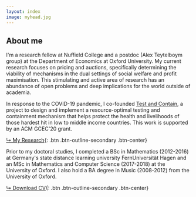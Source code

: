 ```yaml
---
layout: index
image: myhead.jpg
---
```

## About me
I'm a research fellow at Nuffield College and a postdoc (Alex Teytelboym group) at the Department of Economics at Oxford University. My current research focuses on pricing and auctions, specifically determining the viability of mechanisms in the dual settings of social welfare and profit maximisation. This stimulating and active area of research has an abundance of open problems and deep implications for the world outside of academia.

In response to the COVID-19 pandemic, I co-founded [Test and Contain](http://testandcontain.com), a project to design and implement a resource-optimal testing and containment mechanism that helps protect the health and livelihoods of those hardest hit in low to middle income countries. This work is supported by an ACM GCEC'20 grant.

[↳ My Research](research.html){: .btn .btn-outline-secondary .btn-center}

Prior to my doctoral studies, I completed a BSc in Mathematics (2012-2016) at Germany's state distance learning university FernUniversität Hagen and an MSc in Mathematics and Computer Science (2017-2018) at the University of Oxford. I also hold a BA degree in Music (2008-2012) from the University of Oxford.

[↳ Download CV](pdfs/cv.pdf){: .btn .btn-outline-secondary .btn-center}

